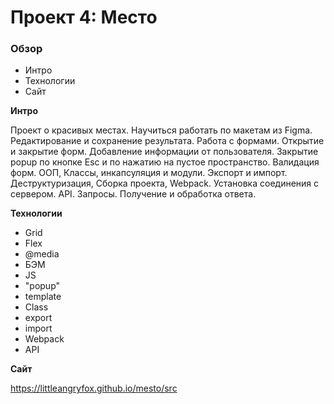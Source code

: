 # Проект 4: Место

### Обзор

* Интро
* Технологии
* Сайт

**Интро**

Проект о красивых местах.
Научиться работать по макетам из Figma. Редактирование и сохранение результата. Работа с формами. Открытие и закрытие форм.
Добавление информации от пользователя. Закрытие popup по кнопке Esc и по нажатию на пустое пространство. Валидация форм.
ООП, Классы, инкапсуляция и модули. Экспорт и импорт. Деструктуризация, Сборка проекта, Webpack.
Установка соединения с сервером. API. Запросы. Получение и обработка ответа.

**Технологии**
* Grid
* Flex
* @media
* БЭМ
* JS
* "popup"
* template
* Class
* export
* import
* Webpack
* API

**Сайт**

https://littleangryfox.github.io/mesto/src


